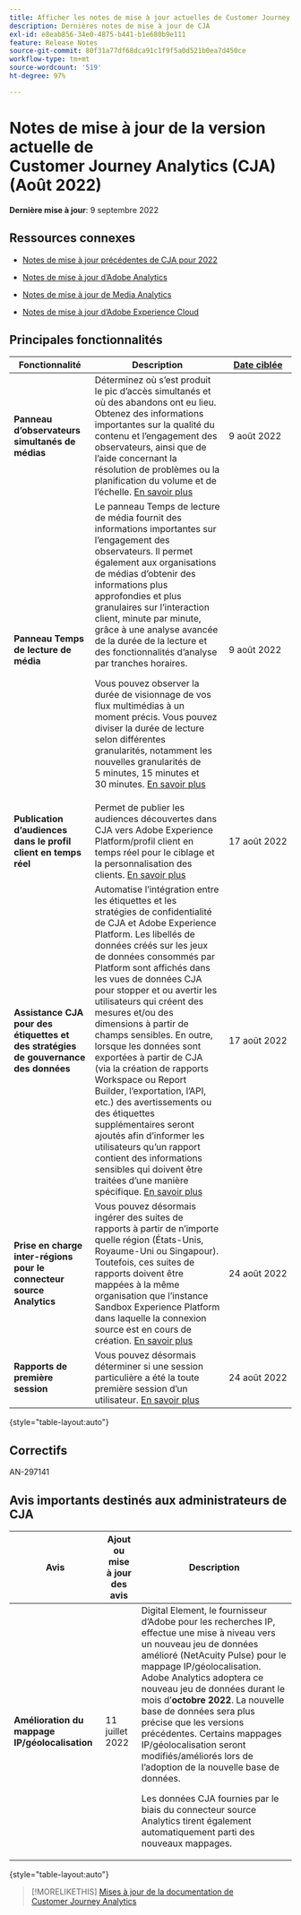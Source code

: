 ```yaml
---
title: Afficher les notes de mise à jour actuelles de Customer Journey Analytics
description: Dernières notes de mise à jour de CJA
exl-id: e8eab856-34e0-4875-b441-b1e680b9e111
feature: Release Notes
source-git-commit: 80f31a77df68dca91c1f9f5a0d521b0ea7d450ce
workflow-type: tm+mt
source-wordcount: '519'
ht-degree: 97%

---
```


# Notes de mise à jour de la version actuelle de Customer Journey Analytics (CJA) (Août 2022)

**Dernière mise à jour**: 9 septembre 2022

## Ressources connexes

* [Notes de mise à jour précédentes de CJA pour 2022](/help/release-notes/2022.md)

* [Notes de mise à jour d’Adobe Analytics](https://experienceleague.adobe.com/docs/analytics/release-notes/latest.html?lang=fr)

* [Notes de mise à jour de Media Analytics](https://experienceleague.adobe.com/docs/media-analytics/using/additional-resources/release-notes.html?lang=fr)

* [Notes de mise à jour d’Adobe Experience Cloud](https://experienceleague.adobe.com/docs/release-notes/experience-cloud/current.html?lang=fr)

## Principales fonctionnalités

| Fonctionnalité | Description | [Date ciblée](/help/release-notes/releases.md) |
| ----------- | ---------- | ----- |
| **Panneau d’observateurs simultanés de médias** | Déterminez où s’est produit le pic d’accès simultanés et où des abandons ont eu lieu. Obtenez des informations importantes sur la qualité du contenu et l’engagement des observateurs, ainsi que de l’aide concernant la résolution de problèmes ou la planification du volume et de l’échelle. [En savoir plus](https://experienceleague.adobe.com/docs/analytics-platform/using/cja-workspace/panels/media-concurrent-viewers.html?lang=fr) | 9 août 2022 |
| **Panneau Temps de lecture de média** | Le panneau Temps de lecture de média fournit des informations importantes sur lʼengagement des observateurs. Il permet également aux organisations de médias dʼobtenir des informations plus approfondies et plus granulaires sur lʼinteraction client, minute par minute, grâce à une analyse avancée de la durée de la lecture et des fonctionnalités dʼanalyse par tranches horaires.<p>Vous pouvez observer la durée de visionnage de vos flux multimédias à un moment précis. Vous pouvez diviser la durée de lecture selon différentes granularités, notamment les nouvelles granularités de 5 minutes, 15 minutes et 30 minutes. [En savoir plus](https://experienceleague.adobe.com/docs/analytics-platform/using/cja-workspace/panels/media-playback-timespent/media-playback-time-spent.html?lang=fr) | 9 août 2022 |
| **Publication d’audiences dans le profil client en temps réel** | Permet de publier les audiences découvertes dans CJA vers Adobe Experience Platform/profil client en temps réel pour le ciblage et la personnalisation des clients. [En savoir plus](https://experienceleague.adobe.com/docs/analytics-platform/using/cja-components/audiences/audiences-overview.html?lang=fr) | 17 août 2022 |
| **Assistance CJA pour des étiquettes et des stratégies de gouvernance des données** | Automatise l’intégration entre les étiquettes et les stratégies de confidentialité de CJA et Adobe Experience Platform. Les libellés de données créés sur les jeux de données consommés par Platform sont affichés dans les vues de données CJA pour stopper et ou avertir les utilisateurs qui créent des mesures et/ou des dimensions à partir de champs sensibles. En outre, lorsque les données sont exportées à partir de CJA (via la création de rapports Workspace ou Report Builder, l’exportation, l’API, etc.) des avertissements ou des étiquettes supplémentaires seront ajoutés afin d’informer les utilisateurs qu’un rapport contient des informations sensibles qui doivent être traitées d’une manière spécifique. [En savoir plus](/help/data-views/data-governance.md) | 17 août 2022 |
| **Prise en charge inter-régions pour le connecteur source Analytics** | Vous pouvez désormais ingérer des suites de rapports à partir de n’importe quelle région (États-Unis, Royaume-Uni ou Singapour). Toutefois, ces suites de rapports doivent être mappées à la même organisation que l’instance Sandbox Experience Platform dans laquelle la connexion source est en cours de création. [En savoir plus](https://experienceleague.adobe.com/docs/experience-platform/sources/ui-tutorials/create/adobe-applications/analytics.html?lang=fr) | 24 août 2022 |
| **Rapports de première session** | Vous pouvez désormais déterminer si une session particulière a été la toute première session d’un utilisateur. [En savoir plus](https://experienceleague.adobe.com/docs/analytics-platform/using/cja-dataviews/data-views-usecases.html?lang=fr#new-repeat) | 24 août 2022 |

{style=&quot;table-layout:auto&quot;}

## Correctifs

AN-297141

## Avis importants destinés aux administrateurs de CJA

| Avis | Ajout ou mise à jour des avis | Description |
| --- | --- | --- |
| **Amélioration du mappage IP/géolocalisation** | 11 juillet 2022 | Digital Element, le fournisseur d’Adobe pour les recherches IP, effectue une mise à niveau vers un nouveau jeu de données amélioré (NetAcuity Pulse) pour le mappage IP/géolocalisation. Adobe Analytics adoptera ce nouveau jeu de données durant le mois d’**octobre 2022**. La nouvelle base de données sera plus précise que les versions précédentes. Certains mappages IP/géolocalisation seront modifiés/améliorés lors de l’adoption de la nouvelle base de données.<p> Les données CJA fournies par le biais du connecteur source Analytics tirent également automatiquement parti des nouveaux mappages. |

{style=&quot;table-layout:auto&quot;}

>[!MORELIKETHIS]
>[Mises à jour de la documentation de Customer Journey Analytics](/help/release-notes/doc-changes.md)

